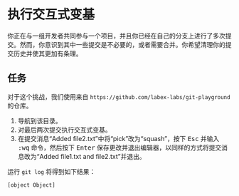 # 执行交互式变基

你正在与一组开发者共同参与一个项目，并且你已经在自己的分支上进行了多次提交。然而，你意识到其中一些提交是不必要的，或者需要合并。你希望清理你的提交历史并使其更加有条理。

## 任务

对于这个挑战，我们使用来自 `https://github.com/labex-labs/git-playground` 的仓库。

1. 导航到该目录。
2. 对最后两次提交执行交互式变基。
3. 在提交消息“Added file2.txt”中将“pick”改为“squash”，按下 <kbd>Esc</kbd> 并输入 <kbd>:wq</kbd> 命令，然后按下 <kbd>Enter</kbd> 保存更改并退出编辑器，以同样的方式将提交消息改为“Added file1.txt and file2.txt”并退出。

运行 `git log` 将得到如下结果：

```shell
[object Object]
```
